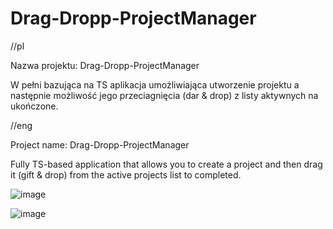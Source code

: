 # Drag-Dropp-ProjectManager

//pl

Nazwa projektu: Drag-Dropp-ProjectManager

W pełni bazująca na TS aplikacja umożliwiająca utworzenie projektu a następnie możliwość jego przeciagnięcia (dar & drop) z listy aktywnych na ukończone. 

//eng

Project name: Drag-Dropp-ProjectManager

Fully TS-based application that allows you to create a project and then drag it (gift & drop) from the active projects list to completed.


![image](https://github.com/Krzysztof866/Drag-Dropp-ProjectManager/assets/67167027/73acb475-fcdd-4152-b278-b2a13de287bd)

![image](https://github.com/Krzysztof866/Drag-Dropp-ProjectManager/assets/67167027/9dac5251-885b-4983-ba3b-db06eaef75c7)
